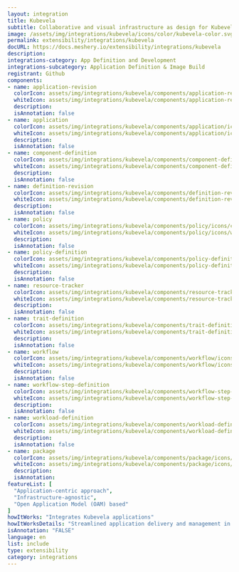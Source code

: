 ```yaml
---
layout: integration
title: Kubevela
subtitle: Collaborative and visual infrastructure as design for Kubevela
image: /assets/img/integrations/kubevela/icons/color/kubevela-color.svg
permalink: extensibility/integrations/kubevela
docURL: https://docs.meshery.io/extensibility/integrations/kubevela
description: 
integrations-category: App Definition and Development
integrations-subcategory: Application Definition & Image Build
registrant: Github
components: 
- name: application-revision
  colorIcon: assets/img/integrations/kubevela/components/application-revision/icons/color/application-revision-color.svg
  whiteIcon: assets/img/integrations/kubevela/components/application-revision/icons/white/application-revision-white.svg
  description: 
  isAnnotation: false
- name: application
  colorIcon: assets/img/integrations/kubevela/components/application/icons/color/application-color.svg
  whiteIcon: assets/img/integrations/kubevela/components/application/icons/white/application-white.svg
  description: 
  isAnnotation: false
- name: component-definition
  colorIcon: assets/img/integrations/kubevela/components/component-definition/icons/color/component-definition-color.svg
  whiteIcon: assets/img/integrations/kubevela/components/component-definition/icons/white/component-definition-white.svg
  description: 
  isAnnotation: false
- name: definition-revision
  colorIcon: assets/img/integrations/kubevela/components/definition-revision/icons/color/definition-revision-color.svg
  whiteIcon: assets/img/integrations/kubevela/components/definition-revision/icons/white/definition-revision-white.svg
  description: 
  isAnnotation: false
- name: policy
  colorIcon: assets/img/integrations/kubevela/components/policy/icons/color/policy-color.svg
  whiteIcon: assets/img/integrations/kubevela/components/policy/icons/white/policy-white.svg
  description: 
  isAnnotation: false
- name: policy-definition
  colorIcon: assets/img/integrations/kubevela/components/policy-definition/icons/color/policy-definition-color.svg
  whiteIcon: assets/img/integrations/kubevela/components/policy-definition/icons/white/policy-definition-white.svg
  description: 
  isAnnotation: false
- name: resource-tracker
  colorIcon: assets/img/integrations/kubevela/components/resource-tracker/icons/color/resource-tracker-color.svg
  whiteIcon: assets/img/integrations/kubevela/components/resource-tracker/icons/white/resource-tracker-white.svg
  description: 
  isAnnotation: false
- name: trait-definition
  colorIcon: assets/img/integrations/kubevela/components/trait-definition/icons/color/trait-definition-color.svg
  whiteIcon: assets/img/integrations/kubevela/components/trait-definition/icons/white/trait-definition-white.svg
  description: 
  isAnnotation: false
- name: workflow
  colorIcon: assets/img/integrations/kubevela/components/workflow/icons/color/workflow-color.svg
  whiteIcon: assets/img/integrations/kubevela/components/workflow/icons/white/workflow-white.svg
  description: 
  isAnnotation: false
- name: workflow-step-definition
  colorIcon: assets/img/integrations/kubevela/components/workflow-step-definition/icons/color/workflow-step-definition-color.svg
  whiteIcon: assets/img/integrations/kubevela/components/workflow-step-definition/icons/white/workflow-step-definition-white.svg
  description: 
  isAnnotation: false
- name: workload-definition
  colorIcon: assets/img/integrations/kubevela/components/workload-definition/icons/color/workload-definition-color.svg
  whiteIcon: assets/img/integrations/kubevela/components/workload-definition/icons/white/workload-definition-white.svg
  description: 
  isAnnotation: false
- name: package
  colorIcon: assets/img/integrations/kubevela/components/package/icons/color/package-color.svg
  whiteIcon: assets/img/integrations/kubevela/components/package/icons/white/package-white.svg
  description: 
  isAnnotation: 
featureList: [
  "Application-centric approach",
  "Infrastructure-agnostic",
  "Open Application Model (OAM) based"
]
howItWorks: "Integrates Kubevela applications"
howItWorksDetails: "Streamlined application delivery and management in Kubernetes"
isAnnotation: "FALSE"
language: en
list: include
type: extensibility
category: integrations
---
```

